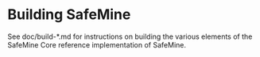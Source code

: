 Building SafeMine
=============

See doc/build-*.md for instructions on building the various
elements of the SafeMine Core reference implementation of SafeMine.
